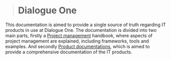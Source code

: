 > # Dialogue One

This documentation is aimed to provide a single source of truth regarding IT products in use at Dialogue One. The documentation is divided into two main parts, firstly a [Project management](Project_management/README.md) handbook, where aspects of project management are explained, including frameworks, tools and examples. And secondly [Product documentations](Product_documentations/README.md), which is aimed to provide a comprehensive documentation of the IT products.

<!-- start-content -->

